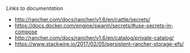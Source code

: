 *Links to documentation*
* http://rancher.com/docs/rancher/v1.6/en/cattle/secrets/
* https://docs.docker.com/engine/swarm/secrets/#use-secrets-in-compose
* http://rancher.com/docs/rancher/v1.6/en/catalog/private-catalog/
* https://www.stackwire.io/2017/02/05/persistent-rancher-storage-efs/